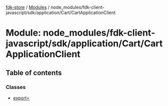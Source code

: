 [fdk-store](../README.md) / [Modules](../modules.md) / node\_modules/fdk-client-javascript/sdk/application/Cart/CartApplicationClient

# Module: node\_modules/fdk-client-javascript/sdk/application/Cart/CartApplicationClient

## Table of contents

### Classes

- [export&#x3D;](../classes/node_modules_fdk_client_javascript_sdk_application_Cart_CartApplicationClient.export_.md)
